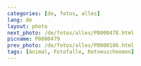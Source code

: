 ```yaml
---
categories: [de, fotos, alles]
lang: de
layout: photo
next_photo: /de/fotos/alles/P0000478.html
picname: P0000479
prev_photo: /de/fotos/alles/P0000186.html
tags: [Animal, Fotofalle, Rotneuichnomon]
---
```

